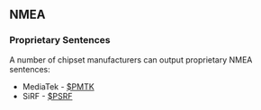 ## NMEA

### Proprietary Sentences

A number of chipset manufacturers can output proprietary NMEA sentences:

- MediaTek - [$PMTK](pmtk.md)
- SiRF - [$PSRF](psrf.md)
